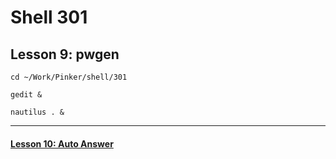 # Shell 301
## Lesson 9: pwgen

`cd ~/Work/Pinker/shell/301`

`gedit &`

`nautilus . &`
___



#### [Lesson 10: Auto Answer](https://github.com/inkVerb/pinker/blob/master/301-shell/Lesson-10.md)
